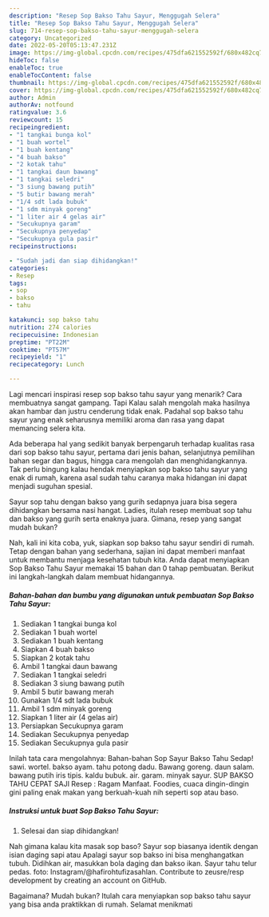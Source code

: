 ```yaml
---
description: "Resep Sop Bakso Tahu Sayur, Menggugah Selera"
title: "Resep Sop Bakso Tahu Sayur, Menggugah Selera"
slug: 714-resep-sop-bakso-tahu-sayur-menggugah-selera
category: Uncategorized
date: 2022-05-20T05:13:47.231Z
image: https://img-global.cpcdn.com/recipes/475dfa621552592f/680x482cq70/sop-bakso-tahu-sayur-foto-resep-utama.jpg
hideToc: false
enableToc: true
enableTocContent: false
thumbnail: https://img-global.cpcdn.com/recipes/475dfa621552592f/680x482cq70/sop-bakso-tahu-sayur-foto-resep-utama.jpg
cover: https://img-global.cpcdn.com/recipes/475dfa621552592f/680x482cq70/sop-bakso-tahu-sayur-foto-resep-utama.jpg
author: Admin
authorAv: notfound
ratingvalue: 3.6
reviewcount: 15
recipeingredient:
- "1 tangkai bunga kol"
- "1 buah wortel"
- "1 buah kentang"
- "4 buah bakso"
- "2 kotak tahu"
- "1 tangkai daun bawang"
- "1 tangkai seledri"
- "3 siung bawang putih"
- "5 butir bawang merah"
- "1/4 sdt lada bubuk"
- "1 sdm minyak goreng"
- "1 liter air 4 gelas air"
- "Secukupnya garam"
- "Secukupnya penyedap"
- "Secukupnya gula pasir"
recipeinstructions:

- "Sudah jadi dan siap dihidangkan!"
categories:
- Resep
tags:
- sop
- bakso
- tahu

katakunci: sop bakso tahu 
nutrition: 274 calories
recipecuisine: Indonesian
preptime: "PT22M"
cooktime: "PT57M"
recipeyield: "1"
recipecategory: Lunch

---
```



Lagi mencari inspirasi resep sop bakso tahu sayur yang menarik? Cara membuatnya sangat gampang. Tapi Kalau salah mengolah maka hasilnya akan hambar dan justru cenderung tidak enak. Padahal sop bakso tahu sayur yang enak seharusnya memiliki aroma dan rasa yang dapat memancing selera kita.


Ada beberapa hal yang sedikit banyak berpengaruh terhadap kualitas rasa dari sop bakso tahu sayur, pertama dari jenis bahan, selanjutnya pemilihan bahan segar dan bagus, hingga cara mengolah dan menghidangkannya. Tak perlu bingung kalau hendak menyiapkan sop bakso tahu sayur yang enak di rumah, karena asal sudah tahu caranya maka hidangan ini dapat menjadi suguhan spesial.

Sayur sop tahu dengan bakso yang gurih sedapnya juara bisa segera dihidangkan bersama nasi hangat. Ladies, itulah resep membuat sop tahu dan bakso yang gurih serta enaknya juara. Gimana, resep yang sangat mudah bukan?


Nah, kali ini kita coba, yuk, siapkan sop bakso tahu sayur sendiri di rumah. Tetap dengan bahan yang sederhana, sajian ini dapat memberi manfaat untuk membantu menjaga kesehatan tubuh kita. Anda dapat menyiapkan Sop Bakso Tahu Sayur memakai 15 bahan dan 0 tahap pembuatan. Berikut ini langkah-langkah dalam membuat hidangannya.

<!--inarticleads1-->

##### Bahan-bahan dan bumbu yang digunakan untuk pembuatan Sop Bakso Tahu Sayur:

1. Sediakan 1 tangkai bunga kol
1. Sediakan 1 buah wortel
1. Sediakan 1 buah kentang
1. Siapkan 4 buah bakso
1. Siapkan 2 kotak tahu
1. Ambil 1 tangkai daun bawang
1. Sediakan 1 tangkai seledri
1. Sediakan 3 siung bawang putih
1. Ambil 5 butir bawang merah
1. Gunakan 1/4 sdt lada bubuk
1. Ambil 1 sdm minyak goreng
1. Siapkan 1 liter air (4 gelas air)
1. Persiapkan Secukupnya garam
1. Sediakan Secukupnya penyedap
1. Sediakan Secukupnya gula pasir


Inilah tata cara mengolahnya: Bahan-bahan Sop Sayur Bakso Tahu Sedap! sawi. wortel. bakso ayam. tahu potong dadu. Bawang goreng. daun salam. bawang putih iris tipis. kaldu bubuk. air. garam. minyak sayur. SUP BAKSO TAHU CEPAT SAJI Resep : Ragam Manfaat. Foodies, cuaca dingin-dingin gini paling enak makan yang berkuah-kuah nih seperti sop atau baso. 

<!--inarticleads2-->

##### Instruksi untuk buat Sop Bakso Tahu Sayur:


1. Selesai dan siap dihidangkan!

Nah gimana kalau kita masak sop baso? Sayur sop biasanya identik dengan isian daging sapi atau Apalagi sayur sop bakso ini bisa menghangatkan tubuh. Didihkan air, masukkan bola daging dan bakso ikan. Sayur tahu telur pedas. foto: Instagram/@hafirohtufizasahlan. Contribute to zeusre/resp development by creating an account on GitHub. 

Bagaimana? Mudah bukan? Itulah cara menyiapkan sop bakso tahu sayur yang bisa anda praktikkan di rumah. Selamat menikmati

